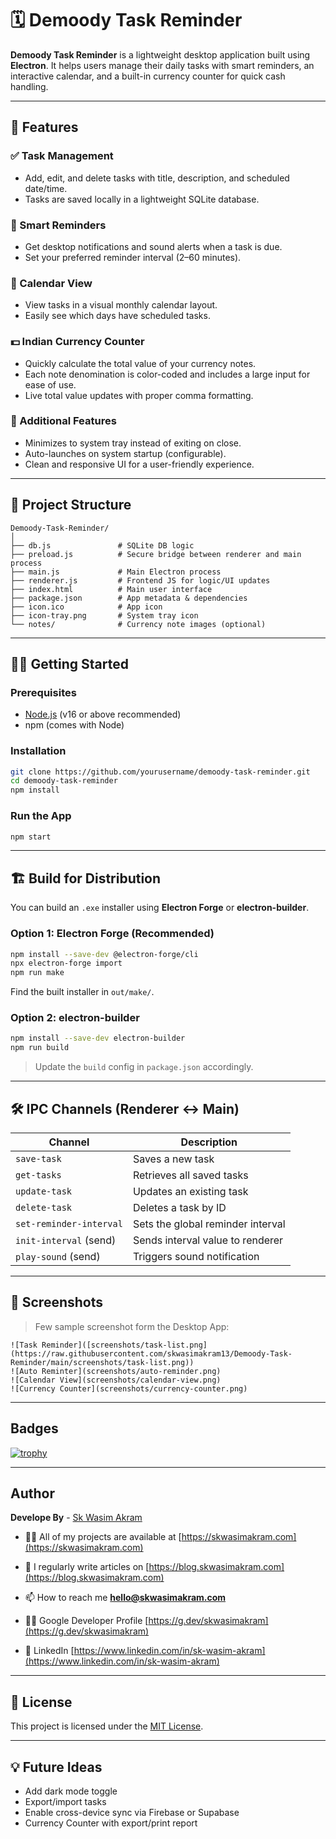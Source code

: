 # 🗓️ Demoody Task Reminder

**Demoody Task Reminder** is a lightweight desktop application built using **Electron**. It helps users manage their daily tasks with smart reminders, an interactive calendar, and a built-in currency counter for quick cash handling.

---

## 🚀 Features

### ✅ Task Management
- Add, edit, and delete tasks with title, description, and scheduled date/time.
- Tasks are saved locally in a lightweight SQLite database.

### 🔔 Smart Reminders
- Get desktop notifications and sound alerts when a task is due.
- Set your preferred reminder interval (2–60 minutes).

### 📅 Calendar View
- View tasks in a visual monthly calendar layout.
- Easily see which days have scheduled tasks.

### 💵 Indian Currency Counter
- Quickly calculate the total value of your currency notes.
- Each note denomination is color-coded and includes a large input for ease of use.
- Live total value updates with proper comma formatting.

### 📌 Additional Features
- Minimizes to system tray instead of exiting on close.
- Auto-launches on system startup (configurable).
- Clean and responsive UI for a user-friendly experience.

---

## 📂 Project Structure

```
Demoody-Task-Reminder/
│
├── db.js               # SQLite DB logic
├── preload.js          # Secure bridge between renderer and main process
├── main.js             # Main Electron process
├── renderer.js         # Frontend JS for logic/UI updates
├── index.html          # Main user interface
├── package.json        # App metadata & dependencies
├── icon.ico            # App icon
├── icon-tray.png       # System tray icon
└── notes/              # Currency note images (optional)
```

---

## 🧑‍💻 Getting Started

### Prerequisites
- [Node.js](https://nodejs.org/) (v16 or above recommended)
- npm (comes with Node)

### Installation

```bash
git clone https://github.com/yourusername/demoody-task-reminder.git
cd demoody-task-reminder
npm install
```

### Run the App

```bash
npm start
```

---

## 🏗️ Build for Distribution

You can build an `.exe` installer using **Electron Forge** or **electron-builder**.

### Option 1: Electron Forge (Recommended)

```bash
npm install --save-dev @electron-forge/cli
npx electron-forge import
npm run make
```

Find the built installer in `out/make/`.

### Option 2: electron-builder

```bash
npm install --save-dev electron-builder
npm run build
```

> Update the `build` config in `package.json` accordingly.

---

## 🛠️ IPC Channels (Renderer ↔ Main)

| Channel                    | Description                         |
|---------------------------|-------------------------------------|
| `save-task`               | Saves a new task                    |
| `get-tasks`               | Retrieves all saved tasks           |
| `update-task`             | Updates an existing task            |
| `delete-task`             | Deletes a task by ID                |
| `set-reminder-interval`   | Sets the global reminder interval   |
| `init-interval` (send)    | Sends interval value to renderer    |
| `play-sound` (send)       | Triggers sound notification         |

---

## 📸 Screenshots

> Few sample screenshot form the Desktop App:
```
![Task Reminder]([screenshots/task-list.png](https://raw.githubusercontent.com/skwasimakram13/Demoody-Task-Reminder/main/screenshots/task-list.png))
![Auto Reminter](screenshots/auto-reminder.png)
![Calendar View](screenshots/calendar-view.png)
![Currency Counter](screenshots/currency-counter.png)
```

---

## Badges
[![trophy](https://github-profile-trophy.vercel.app/?username=ryo-ma)](https://github.com/ryo-ma/github-profile-trophy)

---

## Author
**Develope By** - [Sk Wasim Akram](https://github.com/skwasimakram13)

- 👨‍💻 All of my projects are available at [https://skwasimakram.com](https://skwasimakram.com)

- 📝 I regularly write articles on [https://blog.skwasimakram.com](https://blog.skwasimakram.com)

- 📫 How to reach me **hello@skwasimakram.com**

- 🧑‍💻 Google Developer Profile [https://g.dev/skwasimakram](https://g.dev/skwasimakram)

- 📲 LinkedIn [https://www.linkedin.com/in/sk-wasim-akram](https://www.linkedin.com/in/sk-wasim-akram)

---

## 📃 License

This project is licensed under the [MIT License](LICENSE).

---

## 💡 Future Ideas

- Add dark mode toggle
- Export/import tasks
- Enable cross-device sync via Firebase or Supabase
- Currency Counter with export/print report
